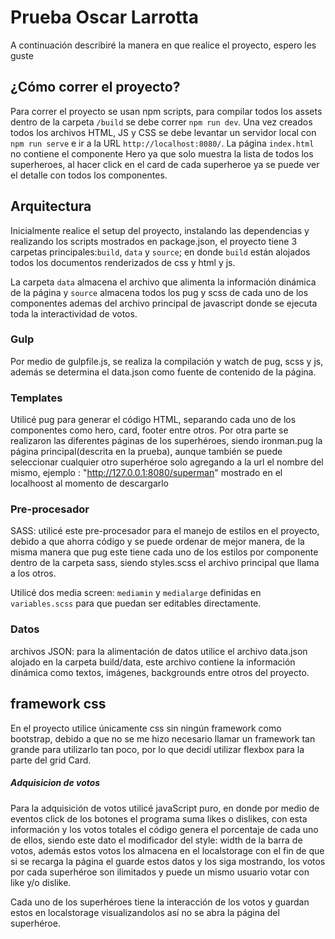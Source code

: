 # Prueba Oscar Larrotta

A continuación describiré la manera en que realice el proyecto, espero les guste

## ¿Cómo correr el proyecto?

Para correr el proyecto se usan npm scripts, para compilar todos los assets dentro de la carpeta `/build` se debe correr `npm run dev`. Una vez creados todos los archivos HTML, JS y CSS se debe levantar un servidor local con `npm run serve` e ir a la URL `http://localhost:8080/`. La página `index.html` no contiene el componente Hero ya que solo muestra la lista de todos los superheroes, al hacer click en el card de cada superheroe ya se puede ver el detalle con todos los componentes.

## Arquitectura

Inicialmente realice el setup del proyecto, instalando las dependencias y realizando los scripts mostrados en package.json, el proyecto tiene 3 carpetas principales:`build`, `data` y `source`; en donde `build` están alojados todos los documentos renderizados de css y html y js.

La carpeta `data` almacena el archivo que alimenta la información dinámica de la página y `source` almacena todos los pug y scss de cada uno de los componentes ademas del archivo principal de javascript donde se ejecuta toda la interactividad de votos.

### Gulp

Por medio de gulpfile.js, se realiza la compilación y watch de pug, scss y js, además se determina el data.json como fuente de contenido de la página.

### Templates

Utilicé pug para generar el código HTML, separando cada uno de los componentes como hero, card, footer entre otros. Por otra parte se realizaron las diferentes páginas de los superhéroes, siendo ironman.pug la página principal(descrita en la prueba), aunque también se puede seleccionar cualquier otro superhéroe solo agregando a la url el nombre del mismo, ejemplo : "http://127.0.0.1:8080/superman" mostrado en el localhoost al momento de descargarlo

### Pre-procesador

SASS: utilicé este pre-procesador para el manejo de estilos en el proyecto, debido a que ahorra código y se puede ordenar de mejor manera, de la misma manera que pug este tiene cada uno de los estilos por componente dentro de la carpeta sass, siendo styles.scss el archivo principal que llama a los otros.

Utilicé dos media screen: `mediamin` y `medialarge` definidas en `variables.scss` para que puedan ser editables directamente.

### Datos

archivos JSON: para la alimentación de datos utilice el archivo data.json alojado en la carpeta build/data, este archivo contiene la información dinámica como textos, imágenes, backgrounds entre otros del proyecto.

## framework css

En el proyecto utilice únicamente css sin ningún framework como bootstrap, debido a que no se me hizo necesario llamar un framework tan grande para utilizarlo tan poco, por lo que decidí utilizar flexbox para la parte del grid Card.

##### Adquisicion de votos

Para la adquisición de votos utilicé javaScript puro, en donde por medio de eventos click de los botones el programa suma likes o dislikes, con esta información y los votos totales el código genera el porcentaje de cada uno de ellos, siendo este dato el modificador del style: width de la barra de votos, además estos votos los almacena en el localstorage con el fin de que si se recarga la página el guarde estos datos y los siga mostrando, los votos por cada superhéroe son ilimitados y puede un mismo usuario votar con like y/o dislike.

Cada uno de los superhéroes tiene la interacción de los votos y guardan estos en localstorage visualizandolos así no se abra la página del superhéroe.
